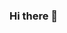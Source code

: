 ### Hi there 👋

<!--
**NihatArtan/NihatArtan** is a ✨ _special_ ✨ repository because its `README.md` (this file) appears on your GitHub profile.

Here are some ideas to get you started:

- 🔭 I’m currently working on project from my school
- 🌱 I’m currently learning C#
- 👯 I’m looking to collaborate on projects
- 🤔 I’m looking for help with 
- 💬 Ask me about Nothing
- 📫 How to reach me: 0178/2947697
- 😄 Pronouns: Was für ein Müll
- ⚡ Fun fact: I am a beginner in programming 

